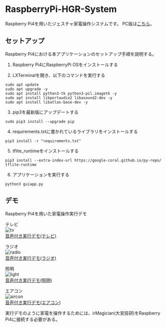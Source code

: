 # RaspberryPi-HGR-System
Raspberry Pi4を用いたジェスチャ家電操作システムです。
PC版は[こちら](https://github.com/appleyuta/Hand-Gesture-Recognition)。

## セットアップ
Raspberry Pi4における本アプリケーションのセットアップ手順を説明する。

1. Raspberry Pi4にRaspberryPi OSをインストールする

2. LXTerminalを開き、以下のコマンドを実行する
```
sudo apt update
sudo apt upgrade -y
sudo apt install python3-tk python3-pil.imagetk -y
sudo apt install libportaudio2 libasound2-dev -y
sudo apt install libatlas-base-dev -y
```

3. pip3を最新版にアップデートする
```
sudo pip3 install --upgrade pip
```

4. requirements.txtに書かれているライブラリをインストールする
```
pip3 install -r "requirements.txt"
```

5. tflite_runtimeをインストールする
```
pip3 install --extra-index-url https://google-coral.github.io/py-repo/ tflite-runtime
```

6. アプリケーションを実行する
```
python3 guiapp.py
```

## デモ
Raspberry Pi4を用いた家電操作実行デモ

テレビ  
![tv](https://github.com/appleyuta/RaspberryPi-HGR-System/blob/main/demo/tv_demo.gif)  
[音声付き実行デモ(テレビ)](https://drive.google.com/file/d/1s1qNGif82lDRxwMHlbF_nLyt1CB9UhEN/view?usp=sharing)

ラジオ  
![radio](https://github.com/appleyuta/RaspberryPi-HGR-System/blob/main/demo/radio_demo.gif)  
[音声付き実行デモ(ラジオ)](https://drive.google.com/file/d/17_MrWGOTZl4V6-CBKR9baaDONod8nfAz/view?usp=sharing)

照明  
![light](https://github.com/appleyuta/RaspberryPi-HGR-System/blob/main/demo/light_demo.gif)  
[音声付き実行デモ(照明)](https://drive.google.com/file/d/1AMNmwWAQx4k3uAjHc9ooJVMLYlVAi2QY/view?usp=sharing)

エアコン  
![aircon](https://github.com/appleyuta/RaspberryPi-HGR-System/blob/main/demo/aircon_demo.gif)  
[音声付き実行デモ(エアコン)](https://drive.google.com/file/d/1Vg5cv_YjNdHtDIUxkVzP2FJbDGfUzujT/view?usp=sharing)


実行デモのように家電を操作するためには、irMagician(大宮技研)をRaspberry Pi4に接続する必要がある。